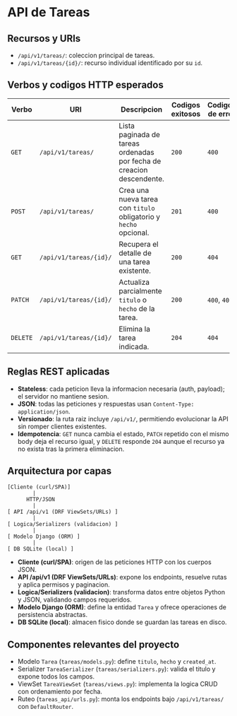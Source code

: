 # API de Tareas

## Recursos y URIs
- `/api/v1/tareas/`: coleccion principal de tareas.
- `/api/v1/tareas/{id}/`: recurso individual identificado por su `id`.

## Verbos y codigos HTTP esperados

| Verbo | URI | Descripcion | Codigos exitosos | Codigos de error |
| --- | --- | --- | --- | --- |
| `GET` | `/api/v1/tareas/` | Lista paginada de tareas ordenadas por fecha de creacion descendente. | `200` | `400` |
| `POST` | `/api/v1/tareas/` | Crea una nueva tarea con `titulo` obligatorio y `hecho` opcional. | `201` | `400` |
| `GET` | `/api/v1/tareas/{id}/` | Recupera el detalle de una tarea existente. | `200` | `404` |
| `PATCH` | `/api/v1/tareas/{id}/` | Actualiza parcialmente `titulo` o `hecho` de la tarea. | `200` | `400`, `404` |
| `DELETE` | `/api/v1/tareas/{id}/` | Elimina la tarea indicada. | `204` | `404` |

## Reglas REST aplicadas
- **Stateless**: cada peticion lleva la informacion necesaria (auth, payload); el servidor no mantiene sesion.
- **JSON**: todas las peticiones y respuestas usan `Content-Type: application/json`.
- **Versionado**: la ruta raiz incluye `/api/v1/`, permitiendo evolucionar la API sin romper clientes existentes.
- **Idempotencia**: `GET` nunca cambia el estado, `PATCH` repetido con el mismo body deja el recurso igual, y `DELETE` responde `204` aunque el recurso ya no exista tras la primera eliminacion.

## Arquitectura por capas
```text
[Cliente (curl/SPA)]
        |
      HTTP/JSON
        |
[ API /api/v1 (DRF ViewSets/URLs) ]
        |
[ Logica/Serializers (validacion) ]
        |
[ Modelo Django (ORM) ]
        |
[ DB SQLite (local) ]
```
- **Cliente (curl/SPA)**: origen de las peticiones HTTP con los cuerpos JSON.
- **API /api/v1 (DRF ViewSets/URLs)**: expone los endpoints, resuelve rutas y aplica permisos y paginacion.
- **Logica/Serializers (validacion)**: transforma datos entre objetos Python y JSON, validando campos requeridos.
- **Modelo Django (ORM)**: define la entidad `Tarea` y ofrece operaciones de persistencia abstractas.
- **DB SQLite (local)**: almacen fisico donde se guardan las tareas en disco.

## Componentes relevantes del proyecto
- Modelo `Tarea` (`tareas/models.py`): define `titulo`, `hecho` y `created_at`.
- Serializer `TareaSerializer` (`tareas/serializers.py`): valida el titulo y expone todos los campos.
- ViewSet `TareaViewSet` (`tareas/views.py`): implementa la logica CRUD con ordenamiento por fecha.
- Ruteo (`tareas_api/urls.py`): monta los endpoints bajo `/api/v1/tareas/` con `DefaultRouter`.
